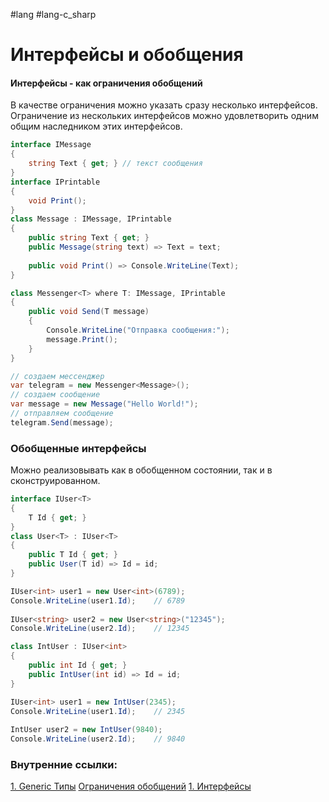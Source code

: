 #lang #lang-c_sharp  

# Интерфейсы и обобщения

#### Интерфейсы - как ограничения обобщений
В качестве ограничения можно указать сразу несколько интерфейсов.
Ограничение из нескольких интерфейсов можно удовлетворить одним общим наследником этих интерфейсов.

```csharp
interface IMessage
{
    string Text { get; } // текст сообщения
}
interface IPrintable
{
    void Print();
}
class Message : IMessage, IPrintable
{
    public string Text { get; }
    public Message(string text) => Text = text;
 
    public void Print() => Console.WriteLine(Text);
}

class Messenger<T> where T: IMessage, IPrintable
{
    public void Send(T message)
    {
        Console.WriteLine("Отправка сообщения:");
        message.Print();
    }
}

// создаем мессенджер
var telegram = new Messenger<Message>();
// создаем сообщение
var message = new Message("Hello World!");
// отправляем сообщение
telegram.Send(message);
```

### Обобщенные интерфейсы
Можно реализовывать как в обобщенном состоянии, так и в сконструированном.

```csharp
interface IUser<T>
{
    T Id { get; }
}
class User<T> : IUser<T>
{
    public T Id { get; }
    public User(T id) => Id = id;
}

IUser<int> user1 = new User<int>(6789);
Console.WriteLine(user1.Id);    // 6789
 
IUser<string> user2 = new User<string>("12345");
Console.WriteLine(user2.Id);    // 12345
```

```csharp
class IntUser : IUser<int>
{
    public int Id { get; }
    public IntUser(int id) => Id = id;
}

IUser<int> user1 = new IntUser(2345);
Console.WriteLine(user1.Id);    // 2345
 
IntUser user2 = new IntUser(9840);
Console.WriteLine(user2.Id);    // 9840
```

### Внутренние ссылки:
[1. Generic Типы](1.%20Languages/C-sharp/0.%20Введение/2.%20Универсальные%20типы/1.%20Generic%20Типы.md)
[Ограничения обобщений](1.%20Languages/C-sharp/0.%20Введение/2.%20Универсальные%20типы/Ограничения%20обобщений.md)
[1. Интерфейсы](1.%20Languages/C-sharp/0.%20Введение/3.%20Интерфейсы/1.%20Интерфейсы.md)
